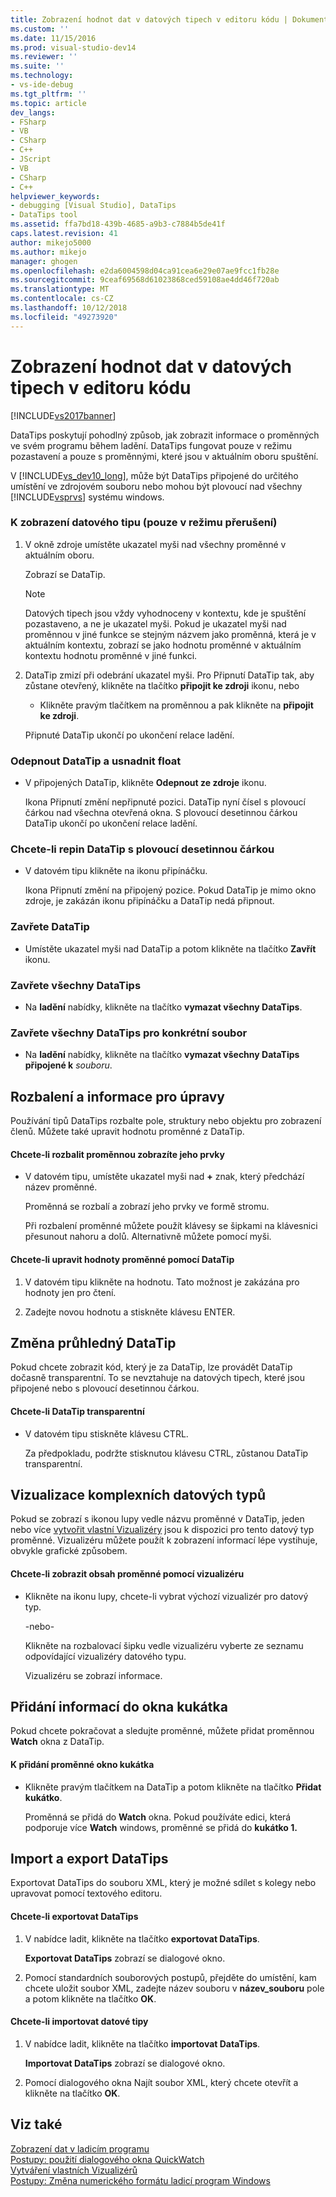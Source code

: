 ```yaml
---
title: Zobrazení hodnot dat v datových tipech v editoru kódu | Dokumentace Microsoftu
ms.custom: ''
ms.date: 11/15/2016
ms.prod: visual-studio-dev14
ms.reviewer: ''
ms.suite: ''
ms.technology:
- vs-ide-debug
ms.tgt_pltfrm: ''
ms.topic: article
dev_langs:
- FSharp
- VB
- CSharp
- C++
- JScript
- VB
- CSharp
- C++
helpviewer_keywords:
- debugging [Visual Studio], DataTips
- DataTips tool
ms.assetid: ffa7bd18-439b-4685-a9b3-c7884b5de41f
caps.latest.revision: 41
author: mikejo5000
ms.author: mikejo
manager: ghogen
ms.openlocfilehash: e2da6004598d04ca91cea6e29e07ae9fcc1fb28e
ms.sourcegitcommit: 9ceaf69568d61023868ced59108ae4dd46f720ab
ms.translationtype: MT
ms.contentlocale: cs-CZ
ms.lasthandoff: 10/12/2018
ms.locfileid: "49273920"
---
```

# <a name="view-data-values-in-data-tips--in-the-code-editor"></a>Zobrazení hodnot dat v datových tipech v editoru kódu
[!INCLUDE[vs2017banner](../includes/vs2017banner.md)]

DataTips poskytují pohodlný způsob, jak zobrazit informace o proměnných ve svém programu během ladění. DataTips fungovat pouze v režimu pozastavení a pouze s proměnnými, které jsou v aktuálním oboru spuštění.  
  
 V [!INCLUDE[vs_dev10_long](../includes/vs-dev10-long-md.md)], může být DataTips připojené do určitého umístění ve zdrojovém souboru nebo mohou být plovoucí nad všechny [!INCLUDE[vsprvs](../includes/vsprvs-md.md)] systému windows.  
  
### <a name="to-display-a-datatip-in-break-mode-only"></a>K zobrazení datového tipu (pouze v režimu přerušení)  
  
1.  V okně zdroje umístěte ukazatel myši nad všechny proměnné v aktuálním oboru.  
  
     Zobrazí se DataTip.  
  
    > [!NOTE]
    >  Datových tipech jsou vždy vyhodnoceny v kontextu, kde je spuštění pozastaveno, a ne je ukazatel myši. Pokud je ukazatel myši nad proměnnou v jiné funkce se stejným názvem jako proměnná, která je v aktuálním kontextu, zobrazí se jako hodnotu proměnné v aktuálním kontextu hodnotu proměnné v jiné funkci.  
  
2.  DataTip zmizí při odebrání ukazatel myši. Pro Připnutí DataTip tak, aby zůstane otevřený, klikněte na tlačítko **připojit ke zdroji** ikonu, nebo  
  
    -   Klikněte pravým tlačítkem na proměnnou a pak klikněte na **připojit ke zdroji**.  
  
     Připnuté DataTip ukončí po ukončení relace ladění.  
  
### <a name="to-unpin-a-datatip-and-make-it-float"></a>Odepnout DataTip a usnadnit float  
  
-   V připojených DataTip, klikněte **Odepnout ze zdroje** ikonu.  
  
     Ikona Připnutí změní nepřipnuté pozici. DataTip nyní čísel s plovoucí čárkou nad všechna otevřená okna. S plovoucí desetinnou čárkou DataTip ukončí po ukončení relace ladění.  
  
### <a name="to-repin-a-floating-datatip"></a>Chcete-li repin DataTip s plovoucí desetinnou čárkou  
  
-   V datovém tipu klikněte na ikonu připínáčku.  
  
     Ikona Připnutí změní na připojený pozice. Pokud DataTip je mimo okno zdroje, je zakázán ikonu připínáčku a DataTip nedá připnout.  
  
### <a name="to-close-a-datatip"></a>Zavřete DataTip  
  
-   Umístěte ukazatel myši nad DataTip a potom klikněte na tlačítko **Zavřít** ikonu.  
  
### <a name="to-close-all-datatips"></a>Zavřete všechny DataTips  
  
-   Na **ladění** nabídky, klikněte na tlačítko **vymazat všechny DataTips**.  
  
### <a name="to-close-all-datatips-for-a-specific-file"></a>Zavřete všechny DataTips pro konkrétní soubor  
  
-   Na **ladění** nabídky, klikněte na tlačítko **vymazat všechny DataTips připojené k** *souboru*.  
  
## <a name="expanding-and-editing-information"></a>Rozbalení a informace pro úpravy  
 Používání tipů DataTips rozbalte pole, struktury nebo objektu pro zobrazení členů. Můžete také upravit hodnotu proměnné z DataTip.  
  
#### <a name="to-expand-a-variable-to-see-its-elements"></a>Chcete-li rozbalit proměnnou zobrazíte jeho prvky  
  
-   V datovém tipu, umístěte ukazatel myši nad **+** znak, který předchází název proměnné.  
  
     Proměnná se rozbalí a zobrazí jeho prvky ve formě stromu.  
  
     Při rozbalení proměnné můžete použít klávesy se šipkami na klávesnici přesunout nahoru a dolů. Alternativně můžete pomocí myši.  
  
#### <a name="to-edit-the-value-of-a-variable-using-a-datatip"></a>Chcete-li upravit hodnoty proměnné pomocí DataTip  
  
1.  V datovém tipu klikněte na hodnotu. Tato možnost je zakázána pro hodnoty jen pro čtení.  
  
2.  Zadejte novou hodnotu a stiskněte klávesu ENTER.  
  
## <a name="making-a-datatip-transparent"></a>Změna průhledný DataTip  
 Pokud chcete zobrazit kód, který je za DataTip, lze provádět DataTip dočasně transparentní. To se nevztahuje na datových tipech, které jsou připojené nebo s plovoucí desetinnou čárkou.  
  
#### <a name="to-make-a-datatip-transparent"></a>Chcete-li DataTip transparentní  
  
-   V datovém tipu stiskněte klávesu CTRL.  
  
     Za předpokladu, podržte stisknutou klávesu CTRL, zůstanou DataTip transparentní.  
  
## <a name="visualizing-complex-data-types"></a>Vizualizace komplexních datových typů  
 Pokud se zobrazí s ikonou lupy vedle názvu proměnné v DataTip, jeden nebo více [vytvořit vlastní Vizualizéry](../debugger/create-custom-visualizers-of-data.md) jsou k dispozici pro tento datový typ proměnné. Vizualizéru můžete použít k zobrazení informací lépe vystihuje, obvykle grafické způsobem.  
  
#### <a name="to-view-the-contents-of-a-variable-using-a-visualizer"></a>Chcete-li zobrazit obsah proměnné pomocí vizualizéru  
  
-   Klikněte na ikonu lupy, chcete-li vybrat výchozí vizualizér pro datový typ.  
  
     -nebo-  
  
     Klikněte na rozbalovací šipku vedle vizualizéru vyberte ze seznamu odpovídající vizualizéry datového typu.  
  
     Vizualizéru se zobrazí informace.  
  
## <a name="adding-information-to-a-watch-window"></a>Přidání informací do okna kukátka  
 Pokud chcete pokračovat a sledujte proměnné, můžete přidat proměnnou **Watch** okna z DataTip.  
  
#### <a name="to-add-a-variable-to-the-watch-window"></a>K přidání proměnné okno kukátka  
  
-   Klikněte pravým tlačítkem na DataTip a potom klikněte na tlačítko **Přidat kukátko**.  
  
     Proměnná se přidá do **Watch** okna. Pokud používáte edici, která podporuje více **Watch** windows, proměnné se přidá do **kukátko 1.**  
  
## <a name="importing-and-exporting-datatips"></a>Import a export DataTips  
 Exportovat DataTips do souboru XML, který je možné sdílet s kolegy nebo upravovat pomocí textového editoru.  
  
#### <a name="to-export-datatips"></a>Chcete-li exportovat DataTips  
  
1.  V nabídce ladit, klikněte na tlačítko **exportovat DataTips**.  
  
     **Exportovat DataTips** zobrazí se dialogové okno.  
  
2.  Pomocí standardních souborových postupů, přejděte do umístění, kam chcete uložit soubor XML, zadejte název souboru v **název_souboru** pole a potom klikněte na tlačítko **OK**.  
  
#### <a name="to-import-datatips"></a>Chcete-li importovat datové tipy  
  
1.  V nabídce ladit, klikněte na tlačítko **importovat DataTips**.  
  
     **Importovat DataTips** zobrazí se dialogové okno.  
  
2.  Pomocí dialogového okna Najít soubor XML, který chcete otevřít a klikněte na tlačítko **OK**.  
  
## <a name="see-also"></a>Viz také  
 [Zobrazení dat v ladicím programu](../debugger/viewing-data-in-the-debugger.md)   
 [Postupy: použití dialogového okna QuickWatch](http://msdn.microsoft.com/library/ffaee1dd-e5ce-4ef2-9401-d28329398867)   
 [Vytváření vlastních Vizualizérů](../debugger/create-custom-visualizers-of-data.md)   
 [Postupy: Změna numerického formátu ladicí program Windows](http://msdn.microsoft.com/library/cd593847-a625-411d-a430-b798346ef18f)



